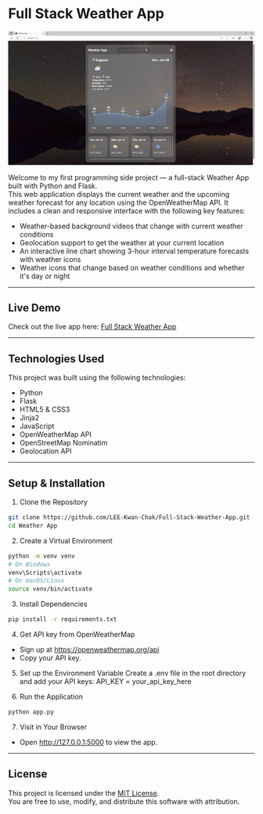 # Full Stack Weather App

![Weather App Screenshot](screenshot.png)

Welcome to my first programming side project — a full-stack Weather App built with Python and Flask.  
This web application displays the current weather and the upcoming weather forecast for any location using the OpenWeatherMap API. 
It includes a clean and responsive interface with the following key features:

- Weather-based background videos that change with current weather conditions
- Geolocation support to get the weather at your current location
- An interactive line chart showing 3-hour interval temperature forecasts with weather icons
- Weather icons that change based on weather conditions and whether it's day or night

---

## Live Demo

Check out the live app here: [Full Stack Weather App](https://leekc330.pythonanywhere.com/)

---

## Technologies Used

This project was built using the following technologies: 

- Python
- Flask
- HTML5 & CSS3
- Jinja2
- JavaScript
- OpenWeatherMap API
- OpenStreetMap Nominatim
- Geolocation API

---

## Setup & Installation

1. Clone the Repository
```bash
git clone https://github.com/LEE-Kwan-Chak/Full-Stack-Weather-App.git
cd Weather App
```

2. Create a Virtual Environment
```bash
python -m venv venv
# On Windows
venv\Scripts\activate
# On macOS/Linux
source venv/bin/activate
```

3. Install Dependencies
```bash
pip install -r requirements.txt
```

4. Get API key from OpenWeatherMap
- Sign up at https://openweathermap.org/api
- Copy your API key.

5. Set up the Environment Variable
Create a .env file in the root directory and add your API keys:
API_KEY = your_api_key_here

6. Run the Application
```bash
python app.py
```

7. Visit in Your Browser
- Open http://127.0.0.1:5000 to view the app.

---

## License 

This project is licensed under the [MIT License](LICENSE).  
You are free to use, modify, and distribute this software with attribution.